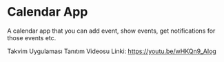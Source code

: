 # Calendar App
A calendar app that you can add event, show events, get notifications for those events etc.

Takvim Uygulaması Tanıtım Videosu Linki: https://youtu.be/wHKQn9_AIog
